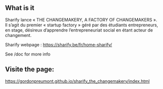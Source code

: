 ## What is it

Sharify lance « THE CHANGEMAKERY, A FACTORY OF CHANGEMAKERS ». Il s’agit du premier « startup factory » géré par des étudiants entrepreneurs, en stage, désireux d’apprendre l’entrepreneuriat social en étant acteur de changement.

Sharify webpage : https://sharify.be/fr/home-sharify/

See /doc for more info

## Visite the page:

https://gordonpreumont.github.io/sharify_the_changemakery/index.html
